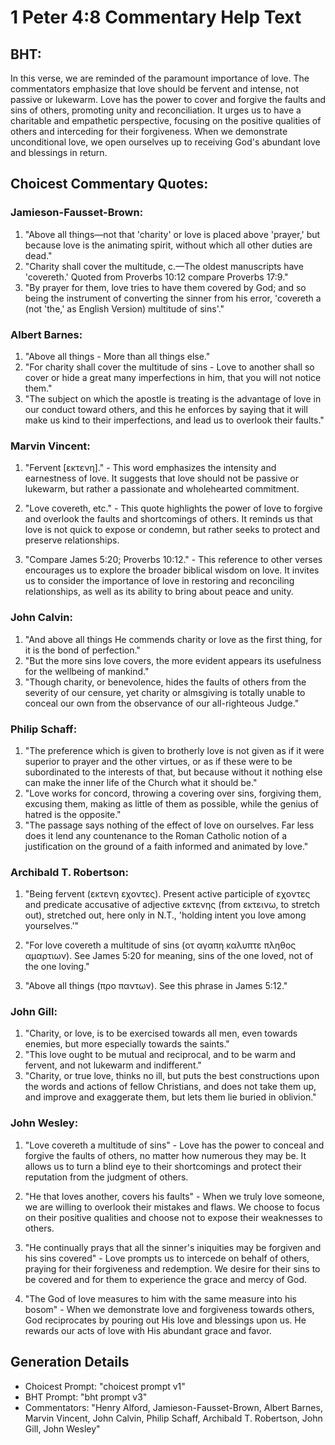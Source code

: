 # 1 Peter 4:8 Commentary Help Text

## BHT:
In this verse, we are reminded of the paramount importance of love. The commentators emphasize that love should be fervent and intense, not passive or lukewarm. Love has the power to cover and forgive the faults and sins of others, promoting unity and reconciliation. It urges us to have a charitable and empathetic perspective, focusing on the positive qualities of others and interceding for their forgiveness. When we demonstrate unconditional love, we open ourselves up to receiving God's abundant love and blessings in return.

## Choicest Commentary Quotes:
### Jamieson-Fausset-Brown:
1. "Above all things—not that 'charity' or love is placed above 'prayer,' but because love is the animating spirit, without which all other duties are dead."
2. "Charity shall cover the multitude, c.—The oldest manuscripts have 'covereth.' Quoted from Proverbs 10:12 compare Proverbs 17:9."
3. "By prayer for them, love tries to have them covered by God; and so being the instrument of converting the sinner from his error, 'covereth a (not 'the,' as English Version) multitude of sins'."

### Albert Barnes:
1. "Above all things - More than all things else."
2. "For charity shall cover the multitude of sins - Love to another shall so cover or hide a great many imperfections in him, that you will not notice them."
3. "The subject on which the apostle is treating is the advantage of love in our conduct toward others, and this he enforces by saying that it will make us kind to their imperfections, and lead us to overlook their faults."

### Marvin Vincent:
1. "Fervent [εκτενη]." - This word emphasizes the intensity and earnestness of love. It suggests that love should not be passive or lukewarm, but rather a passionate and wholehearted commitment.

2. "Love covereth, etc." - This quote highlights the power of love to forgive and overlook the faults and shortcomings of others. It reminds us that love is not quick to expose or condemn, but rather seeks to protect and preserve relationships.

3. "Compare James 5:20; Proverbs 10:12." - This reference to other verses encourages us to explore the broader biblical wisdom on love. It invites us to consider the importance of love in restoring and reconciling relationships, as well as its ability to bring about peace and unity.

### John Calvin:
1. "And above all things He commends charity or love as the first thing, for it is the bond of perfection."
2. "But the more sins love covers, the more evident appears its usefulness for the wellbeing of mankind."
3. "Though charity, or benevolence, hides the faults of others from the severity of our censure, yet charity or almsgiving is totally unable to conceal our own from the observance of our all-righteous Judge."

### Philip Schaff:
1. "The preference which is given to brotherly love is not given as if it were superior to prayer and the other virtues, or as if these were to be subordinated to the interests of that, but because without it nothing else can make the inner life of the Church what it should be."
2. "Love works for concord, throwing a covering over sins, forgiving them, excusing them, making as little of them as possible, while the genius of hatred is the opposite."
3. "The passage says nothing of the effect of love on ourselves. Far less does it lend any countenance to the Roman Catholic notion of a justification on the ground of a faith informed and animated by love."

### Archibald T. Robertson:
1. "Being fervent (εκτενη εχοντες). Present active participle of εχοντες and predicate accusative of adjective εκτενης (from εκτεινω, to stretch out), stretched out, here only in N.T., 'holding intent you love among yourselves.'"

2. "For love covereth a multitude of sins (οτ αγαπη καλυπτε πληθος αμαρτιων). See James 5:20 for meaning, sins of the one loved, not of the one loving."

3. "Above all things (προ παντων). See this phrase in James 5:12."

### John Gill:
1. "Charity, or love, is to be exercised towards all men, even towards enemies, but more especially towards the saints."
2. "This love ought to be mutual and reciprocal, and to be warm and fervent, and not lukewarm and indifferent."
3. "Charity, or true love, thinks no ill, but puts the best constructions upon the words and actions of fellow Christians, and does not take them up, and improve and exaggerate them, but lets them lie buried in oblivion."

### John Wesley:
1. "Love covereth a multitude of sins" - Love has the power to conceal and forgive the faults of others, no matter how numerous they may be. It allows us to turn a blind eye to their shortcomings and protect their reputation from the judgment of others.

2. "He that loves another, covers his faults" - When we truly love someone, we are willing to overlook their mistakes and flaws. We choose to focus on their positive qualities and choose not to expose their weaknesses to others.

3. "He continually prays that all the sinner's iniquities may be forgiven and his sins covered" - Love prompts us to intercede on behalf of others, praying for their forgiveness and redemption. We desire for their sins to be covered and for them to experience the grace and mercy of God.

4. "The God of love measures to him with the same measure into his bosom" - When we demonstrate love and forgiveness towards others, God reciprocates by pouring out His love and blessings upon us. He rewards our acts of love with His abundant grace and favor.


## Generation Details
- Choicest Prompt: "choicest prompt v1"
- BHT Prompt: "bht prompt v3"
- Commentators: "Henry Alford, Jamieson-Fausset-Brown, Albert Barnes, Marvin Vincent, John Calvin, Philip Schaff, Archibald T. Robertson, John Gill, John Wesley"
